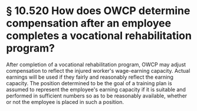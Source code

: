 # § 10.520   How does OWCP determine compensation after an employee completes a vocational rehabilitation program?

After completion of a vocational rehabilitation program, OWCP may adjust compensation to reflect the injured worker's wage-earning capacity. Actual earnings will be used if they fairly and reasonably reflect the earning capacity. The position determined to be the goal of a training plan is assumed to represent the employee's earning capacity if it is suitable and performed in sufficient numbers so as to be reasonably available, whether or not the employee is placed in such a position.





